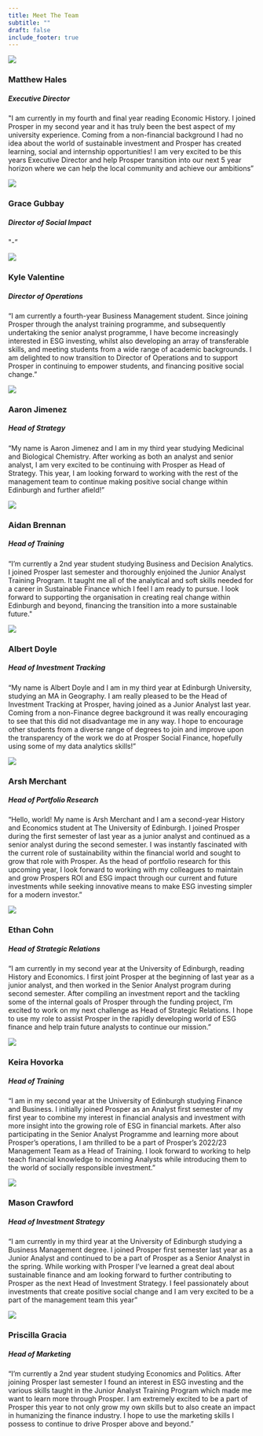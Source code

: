 ```yaml
---
title: Meet The Team
subtitle: ""
draft: false
include_footer: true
---
```

<div class="team-member">
<div class="team-image-container">
<img class="team-image" src="/images/team/Matthew Hales.jpg">
<a href="https://www.linkedin.com/in/matthew-hales-2719b6214/">
<div class="linkedin-holder">
<i class="linkedin-icon fa fa-linkedin"></i>
</div>
</a>
</div>
<div class="team-info-container">
<h3 class="team-member-name">Matthew Hales</h3>
<h5 class="team-member-position">Executive Director</h5>
<p>"I am currently in my fourth and final year reading Economic History. I joined Prosper in my second year and it has truly been the best aspect of my university experience. Coming from a non-financial background I had no idea about the world of sustainable investment and Prosper has created learning, social and internship opportunities! I am very excited to be this years Executive Director and help Prosper transition into our next 5 year horizon where we can help the local community and achieve our ambitions”</p>
</div>
</div>

<div class="team-member">
<div class="team-image-container">
<img class="team-image" src="/images/team/G.jpeg"
<a href="https://www.linkedin.com/in/gracegubbay/">
<div class="linkedin-holder">
<i class="linkedin-icon fa fa-linkedin"></i>
</div>
</a>
</div>
<div class="team-info-container">
<h3 class="team-member-name">Grace Gubbay</h3>
<h5 class="team-member-position">Director of Social Impact</h5>
<p>"-”</p>
</div>
</div>

<div class="team-member">
<div class="team-image-container">
<img class="team-image" src="/images/team/Kyle Valentine.jpg">
<a href="https://www.linkedin.com/in/kyle-valentine-b40295207/">
<div class="linkedin-holder">
<i class="linkedin-icon fa fa-linkedin"></i>
</div>
</a>
</div>
<div class="team-info-container">
<h3 class="team-member-name">Kyle Valentine</h3>
<h5 class="team-member-position">Director of Operations</h5>
<p>“I am currently a fourth-year Business Management student. Since joining Prosper through the analyst training programme, and subsequently undertaking the senior analyst programme, I have become increasingly interested in ESG investing, whilst also developing an array of transferable skills, and meeting students from a wide range of academic backgrounds. I am delighted to now transition to Director of Operations and to support Prosper in continuing to empower students, and financing positive social change.”</p>
</div>
</div>

<div class="team-member">
<div class="team-image-container">
<img class="team-image" src="/images/team/Aaron.jpg">
<a href="https://www.linkedin.com/in/aaronjimenezuk/">
<div class="linkedin-holder">
<i class="linkedin-icon fa fa-linkedin"></i>
</div>
</a>
</div>
<div class="team-info-container">
<h3 class="team-member-name">Aaron Jimenez</h3>
<h5 class="team-member-position">Head of Strategy</h5>
<p>“My name is Aaron Jimenez and I am in my third year studying Medicinal and Biological Chemistry. After working as both an analyst and senior analyst, I am very excited to be continuing with Prosper as Head of Strategy. This year, I am looking forward to working with the rest of the management team to continue making positive social change within Edinburgh and further afield!”</p>
</div>
</div>

<div class="team-member">
<div class="team-image-container">
<img class="team-image" src="/images/team/Aidan Brennan.jpg">
<a href="https://www.linkedin.com/in/aidanbrennanprofile/">
<div class="linkedin-holder">
<i class="linkedin-icon fa fa-linkedin"></i>
</div>
</a>
</div>
<div class="team-info-container">
<h3 class="team-member-name">Aidan Brennan</h3>
<h5 class="team-member-position">Head of Training</h5>
<p>“I’m currently a 2nd year student studying Business and Decision Analytics. I joined Prosper last semester and thoroughly enjoined the Junior Analyst Training Program. It taught me all of the analytical and soft skills needed for a career in Sustainable Finance which I feel I am ready to pursue. I look forward to supporting the organisation in creating real change within Edinburgh and beyond, financing the transition into a more sustainable future."</p>
</div>
</div>

<div class="team-member">
<div class="team-image-container">
<img class="team-image" src="/images/team/Albert 2.jpg">
<a href="https://www.linkedin.com/in/albertdoyle/">
<div class="linkedin-holder">
<i class="linkedin-icon fa fa-linkedin"></i>
</div>
</a>
</div>
<div class="team-info-container">
<h3 class="team-member-name">Albert Doyle</h3>
<h5 class="team-member-position">Head of Investment Tracking</h5>
<p>“My name is Albert Doyle and I am in my third year at Edinburgh University, studying an MA in Geography. I am really pleased to be the Head of Investment Tracking at Prosper, having joined as a Junior Analyst last year. Coming from a non-Finance degree background it was really encouraging to see that this did not disadvantage me in any way. I hope to encourage other students from a diverse range of degrees to join and improve upon the transparency of the work we do at Prosper Social Finance, hopefully using some of my data analytics skills!”</p>
</div>
</div>

<div class="team-member">
<div class="team-image-container">
<img class="team-image" src="/images/team/Arsh Merchant.png">
<a href="https://www.linkedin.com/in/arsh-merchant-9b572318b/">
<div class="linkedin-holder">
<i class="linkedin-icon fa fa-linkedin"></i>
</div>
</a>
</div>
<div class="team-info-container">
<h3 class="team-member-name">Arsh Merchant</h3>
<h5 class="team-member-position">Head of Portfolio Research</h5>
<p>“Hello, world! My name is Arsh Merchant and I am a second-year History and Economics student at The University of Edinburgh. I joined Prosper during the first semester of last year as a junior analyst and continued as a senior analyst during the second semester. I was instantly fascinated with the current role of sustainability within the financial world and sought to grow that role with Prosper. As the head of portfolio research for this upcoming year, I look forward to working with my colleagues to maintain and grow Prospers ROI and ESG impact through our current and future investments while seeking innovative means to make ESG investing simpler for a modern investor.”</p>
</div>
</div>

<div class="team-member">
<div class="team-image-container">
<img class="team-image" src="/images/team/ethan cohn.jpg">
<a href="https://www.linkedin.com/in/ethan-cohn-167599223/">
<div class="linkedin-holder">
<i class="linkedin-icon fa fa-linkedin"></i>
</div>
</a>
</div>
<div class="team-info-container">
<h3 class="team-member-name">Ethan Cohn</h3>
<h5 class="team-member-position">Head of Strategic Relations</h5>
<p>“I am currently in my second year at the University of Edinburgh, reading History and Economics. I first joint Prosper at the beginning of last year as a junior analyst, and then worked in the Senior Analyst program during second semester. After compiling an investment report and the tackling some of the internal goals of Prosper through the funding project, I’m excited to work on my next challenge as Head of Strategic Relations. I hope to use my role to assist Prosper in the rapidly developing world of ESG finance and help train future analysts to continue our mission.”</p>
</div>
</div>

<div class="team-member">
<div class="team-image-container">
<img class="team-image" src="/images/team/Keira Hovorka.jpg">
<a href="https://www.linkedin.com/in/keira-hovorka-840306224/">
<div class="linkedin-holder">
<i class="linkedin-icon fa fa-linkedin"></i>
</div>
</a>
</div>
<div class="team-info-container">
<h3 class="team-member-name">Keira Hovorka</h3>
<h5 class="team-member-position">Head of Training</h5>
<p>“I am in my second year at the University of Edinburgh studying Finance and Business. I initially joined Prosper as an Analyst first semester of my first year to combine my interest in financial analysis and investment with more insight into the growing role of ESG in financial markets. After also participating in the Senior Analyst Programme and learning more about Prosper’s operations, I am thrilled to be a part of Prosper’s 2022/23 Management Team as a Head of Training. I look forward to working to help teach financial knowledge to incoming Analysts while introducing them to the world of socially responsible investment.”</p>
</div>
</div>

<div class="team-member">
<div class="team-image-container">
<img class="team-image" src="/images/team/Mason Crawford.jpg">
<a href="https://www.linkedin.com/in/mason-c-691b75130/">
<div class="linkedin-holder">
<i class="linkedin-icon fa fa-linkedin"></i>
</div>
</a>
</div>
<div class="team-info-container">
<h3 class="team-member-name">Mason Crawford</h3>
<h5 class="team-member-position">Head of Investment Strategy</h5>
<p>“I am currently in my third year at the University of Edinburgh studying a Business Management degree. I joined Prosper first semester last year as a Junior Analyst and continued to be a part of Prosper as a Senior Analyst in the spring. While working with Prosper I’ve learned a great deal about sustainable finance and am looking forward to further contributing to Prosper as the next Head of Investment Strategy. I feel passionately about investments that create positive social change and I am very excited to be a part of the management team this year”</p>
</div>
</div>

<div class="team-member">
<div class="team-image-container">
<img class="team-image" src="/images/team/Priscilla Gracia.jpg">
<a href="https://www.linkedin.com/in/priscilla-gracia-5642011b6/">
<div class="linkedin-holder">
<i class="linkedin-icon fa fa-linkedin"></i>
</div>
</a>
</div>
<div class="team-info-container">
<h3 class="team-member-name">Priscilla Gracia</h3>
<h5 class="team-member-position">Head of Marketing</h5>
<p>“I’m currently a 2nd year student studying Economics and Politics. After joining Prosper last semester I found an interest in ESG investing and the various skills taught in the Junior Analyst Training Program which made me want to learn more through Prosper. I am extremely excited to be a part of Prosper this year to not only grow my own skills but to also create an impact in humanizing the finance industry. I hope to use the marketing skills I possess to continue to drive Prosper above and beyond.”</p>
</div>
</div>